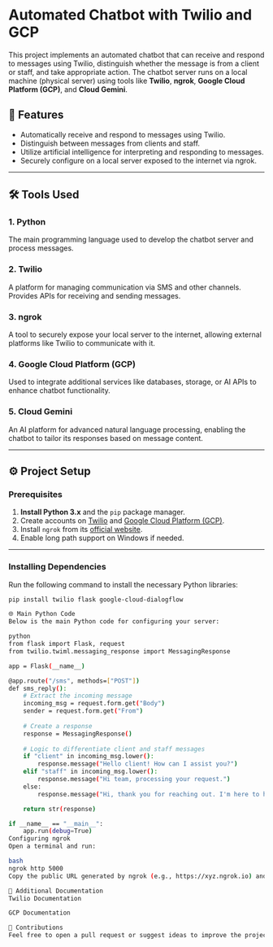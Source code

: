 # Automated Chatbot with Twilio and GCP

This project implements an automated chatbot that can receive and respond to messages using Twilio, distinguish whether the message is from a client or staff, and take appropriate action. The chatbot server runs on a local machine (physical server) using tools like **Twilio**, **ngrok**, **Google Cloud Platform (GCP)**, and **Cloud Gemini**.

## 🚀 Features
- Automatically receive and respond to messages using Twilio.
- Distinguish between messages from clients and staff.
- Utilize artificial intelligence for interpreting and responding to messages.
- Securely configure on a local server exposed to the internet via ngrok.

---

## 🛠️ Tools Used

### 1. **Python**
The main programming language used to develop the chatbot server and process messages.

### 2. **Twilio**
A platform for managing communication via SMS and other channels. Provides APIs for receiving and sending messages.

### 3. **ngrok**
A tool to securely expose your local server to the internet, allowing external platforms like Twilio to communicate with it.

### 4. **Google Cloud Platform (GCP)**
Used to integrate additional services like databases, storage, or AI APIs to enhance chatbot functionality.

### 5. **Cloud Gemini**
An AI platform for advanced natural language processing, enabling the chatbot to tailor its responses based on message content.

---

## ⚙️ Project Setup

### Prerequisites
1. **Install Python 3.x** and the `pip` package manager.
2. Create accounts on [Twilio](https://www.twilio.com/) and [Google Cloud Platform (GCP)](https://cloud.google.com/).
3. Install `ngrok` from its [official website](https://ngrok.com/).
4. Enable long path support on Windows if needed.

---

### Installing Dependencies

Run the following command to install the necessary Python libraries:

```bash
pip install twilio flask google-cloud-dialogflow

🌐 Main Python Code
Below is the main Python code for configuring your server:

python
from flask import Flask, request
from twilio.twiml.messaging_response import MessagingResponse

app = Flask(__name__)

@app.route("/sms", methods=["POST"])
def sms_reply():
    # Extract the incoming message
    incoming_msg = request.form.get("Body")
    sender = request.form.get("From")
    
    # Create a response
    response = MessagingResponse()
    
    # Logic to differentiate client and staff messages
    if "client" in incoming_msg.lower():
        response.message("Hello client! How can I assist you?")
    elif "staff" in incoming_msg.lower():
        response.message("Hi team, processing your request.")
    else:
        response.message("Hi, thank you for reaching out. I'm here to help!")

    return str(response)

if __name__ == "__main__":
    app.run(debug=True)
Configuring ngrok
Open a terminal and run:

bash
ngrok http 5000
Copy the public URL generated by ngrok (e.g., https://xyz.ngrok.io) and configure it as a Webhook in the Twilio dashboard.

📖 Additional Documentation
Twilio Documentation

GCP Documentation

👥 Contributions
Feel free to open a pull request or suggest ideas to improve the project!

